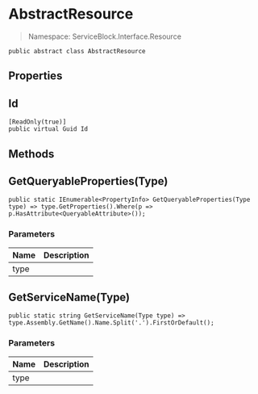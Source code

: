 AbstractResource
======
> Namespace: ServiceBlock.Interface.Resource



```
public abstract class AbstractResource
```





## Properties

Id
------


```
[ReadOnly(true)]
public virtual Guid Id
```



## Methods

GetQueryableProperties(Type)
------


```
public static IEnumerable<PropertyInfo> GetQueryableProperties(Type type) => type.GetProperties().Where(p => p.HasAttribute<QueryableAttribute>());
```

### Parameters
Name | Description
--- | ---
type | 




GetServiceName(Type)
------


```
public static string GetServiceName(Type type) => type.Assembly.GetName().Name.Split('.').FirstOrDefault();
```

### Parameters
Name | Description
--- | ---
type | 





